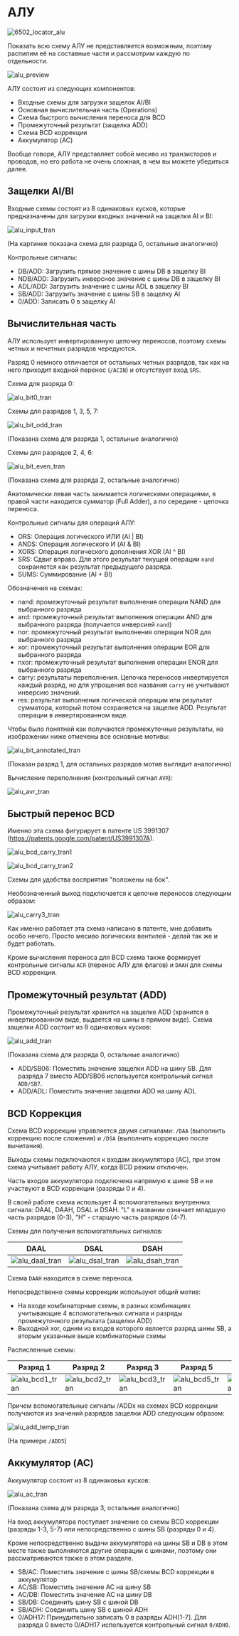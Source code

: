 # АЛУ

![6502_locator_alu](/BreakingNESWiki/imgstore/6502_locator_alu.jpg)

Показать всю схему АЛУ не представляется возможным, поэтому распилим её на составные части и рассмотрим каждую по отдельности.

![alu_preview](/BreakingNESWiki/imgstore/alu_preview.jpg)

АЛУ состоит из следующих компонентов:
- Входные схемы для загрузки защелок AI/BI
- Основная вычислительная часть (Operations)
- Схема быстрого вычисления переноса для BCD 
- Промежуточный результат (защелка ADD)
- Схема BCD коррекции
- Аккумулятор (AC)

Вообще говоря, АЛУ представляет собой месиво из транзисторов и проводов, но его работа не очень сложная, в чем вы можете убедиться далее.

## Защелки AI/BI

Входные схемы состоят из 8 одинаковых кусков, которые предназначены для загрузки входных значений на защелки AI и BI:

![alu_input_tran](/BreakingNESWiki/imgstore/alu_input_tran.jpg)

(На картинке показана схема для разряда 0, остальные аналогично)

Контрольные сигналы:
- DB/ADD: Загрузить прямое значение с шины DB в защелку BI
- NDB/ADD: Загрузить инверсное значение с шины DB в защелку BI
- ADL/ADD: Загрузить значение с шины ADL в защелку BI
- SB/ADD: Загрузить значение с шины SB в защелку AI
- 0/ADD: Записать 0 в защелку AI

## Вычислительная часть

АЛУ использует инвертированную цепочку переносов, поэтому схемы четных и нечетных разрядов чередуются.

Разряд 0 немного отличается от остальных четных разрядов, так как на него приходит входной перенос (`/ACIN`) и отсутствует вход `SRS`.

Схема для разряда 0:

![alu_bit0_tran](/BreakingNESWiki/imgstore/alu_bit0_tran.jpg)

Схемы для разрядов 1, 3, 5, 7:

![alu_bit_odd_tran](/BreakingNESWiki/imgstore/alu_bit_odd_tran.jpg)

(Показана схема для разряда 1, остальные аналогично)

Схемы для разрядов 2, 4, 6:

![alu_bit_even_tran](/BreakingNESWiki/imgstore/alu_bit_even_tran.jpg)

(Показана схема для разряда 2, остальные аналогично)

Анатомически левая часть занимается логическими операциями, в правой части находится сумматор (Full Adder), а по середине - цепочка переноса.

Контрольные сигналы для операций АЛУ:
- ORS: Операция логического ИЛИ (AI | BI)
- ANDS: Операция логического И (AI & BI)
- XORS: Операция логического дополнения XOR (AI ^ BI)
- SRS: Сдвиг вправо. Для этого результат текущей операции `nand` сохраняется как результат предыдущего разряда.  
- SUMS: Суммирование (AI + BI)

Обозначения на схемах:
- nand: промежуточный результат выполнения операции NAND для выбранного разряда
- and: промежуточный результат выполнения операции AND для выбранного разряда (получается инверсией `nand`)
- nor: промежуточный результат выполнения операции NOR для выбранного разряда
- xor: промежуточный результат выполнения операции EOR для выбранного разряда
- nxor: промежуточный результат выполнения операции ENOR для выбранного разряда
- carry: результаты переполнения. Цепочка переносов инвертируется каждый разряд, но для упрощения все названия `carry` не учитывают инверсию значений.
- res: результат выполнения логической операции или результат сумматора, который потом сохраняется на защелке ADD. Результат операции в инвертированном виде.

Чтобы было понятней как получаются промежуточные результаты, на изображении ниже отмечены все основные мотивы:

![alu_bit_annotated_tran](/BreakingNESWiki/imgstore/alu_bit_annotated_tran.jpg)

(Показан разряд 1, для остальных разрядов мотив выглядит аналогично)

Вычисление переполнения (контрольный сигнал `AVR`):

![alu_avr_tran](/BreakingNESWiki/imgstore/alu_avr_tran.jpg)

## Быстрый перенос BCD

Именно эта схема фигурирует в патенте US 3991307 (https://patents.google.com/patent/US3991307A).

![alu_bcd_carry_tran1](/BreakingNESWiki/imgstore/alu_bcd_carry_tran1.jpg)

![alu_bcd_carry_tran2](/BreakingNESWiki/imgstore/alu_bcd_carry_tran2.jpg)

Схемы для удобства восприятия "положены на бок".

Необозначенный выход подключается к цепочке переносов следующим образом:

![alu_carry3_tran](/BreakingNESWiki/imgstore/alu_carry3_tran.jpg)

Как именно работает эта схема написано в патенте, мне добавить особо нечего. Просто месиво логических вентилей - делай так же и будет работать.

Кроме вычисления переноса для BCD схема также формирует контрольные сигналы `ACR` (перенос АЛУ для флагов) и `DAAH` для схемы BCD коррекции.

## Промежуточный результат (ADD)

Промежуточный результат хранится на защелке ADD (хранится в инвертированном виде, выдается на шины в прямом виде). Схема защелки ADD состоит из 8 одинаковых кусков: 

![alu_add_tran](/BreakingNESWiki/imgstore/alu_add_tran.jpg)

(Показана схема для разряда 0, остальные аналогично)

- ADD/SB06: Поместить значение защелки ADD на шину SB. Для разряда 7 вместо ADD/SB06 используется контрольный сигнал `ADD/SB7`.
- ADD/ADL: Поместить значение защелки ADD на шину ADL

## BCD Коррекция

Схема BCD коррекции управляется двумя сигналами: `/DAA` (выполнить коррекцию после сложения) и `/DSA` (выполнить коррекцию после вычитания).

Выходы схемы подключаются к входам аккумулятора (AC), при этом схема учитывает работу АЛУ, когда BCD режим отключен.

Часть входов аккумулятора подключена напрямую к шине SB и не участвуют в BCD коррекции (разряды 0 и 4).

В своей работе схема использует 4 вспомогательных внутренних сигнала: DAAL, DAAH, DSAL и DSAH. "L" в названии означает младшую часть разрядов (0-3), "H" - старшую часть разрядов (4-7).

Схемы для получения вспомогательных сигналов:

|DAAL|DSAL|DSAH|
|---|---|---|
|![alu_daal_tran](/BreakingNESWiki/imgstore/alu_daal_tran.jpg)|![alu_dsal_tran](/BreakingNESWiki/imgstore/alu_dsal_tran.jpg)|![alu_dsah_tran](/BreakingNESWiki/imgstore/alu_dsah_tran.jpg)|

Схема `DAAH` находится в схеме переноса.

Непосредственно схемы коррекции используют общий мотив:
- На входе комбинаторные схемы, в разных комбинациях учитывающие 4 вспомогательных сигнала и разряды промежуточного результата (защелки ADD)
- Выходной xor, одним из входов которого является разряд шины SB, а вторым указанные выше комбинаторные схемы

Расписленные схемы:

|Разряд 1|Разряд 2|Разряд 3|Разряд 5|Разряд 6|Разряд 7|
|---|---|---|---|---|---|
|![alu_bcd1_tran](/BreakingNESWiki/imgstore/alu_bcd1_tran.jpg)|![alu_bcd2_tran](/BreakingNESWiki/imgstore/alu_bcd2_tran.jpg)|![alu_bcd3_tran](/BreakingNESWiki/imgstore/alu_bcd3_tran.jpg)|![alu_bcd5_tran](/BreakingNESWiki/imgstore/alu_bcd5_tran.jpg)|![alu_bcd6_tran](/BreakingNESWiki/imgstore/alu_bcd6_tran.jpg)|![alu_bcd7_tran](/BreakingNESWiki/imgstore/alu_bcd7_tran.jpg)|

Причем вспомогательные сигналы /ADDx на схемах BCD коррекции получаются из значений разрядов защелки ADD следующим образом:

![alu_add_temp_tran](/BreakingNESWiki/imgstore/alu_add_temp_tran.jpg)

(На примере `/ADD5`)

## Аккумулятор (AC)

Аккумулятор состоит из 8 одинаковых кусков:

![alu_ac_tran](/BreakingNESWiki/imgstore/alu_ac_tran.jpg)

(Показана схема для разряда 3, остальные аналогично)

На вход аккумулятора поступает значение со схемы BCD коррекции (разряды 1-3, 5-7) или непосредственно с шины SB (разряды 0 и 4).

Кроме непосредственно выдачи аккумулятора на шины SB и DB в этом месте также выполняются другие операции с шинами, поэтому они рассматриваются также в этом разделе.

- SB/AC: Поместить значение с шины SB/схемы BCD коррекции в аккумулятор
- AC/SB: Поместить значение AC на шину SB
- AC/DB: Поместить значение AC на шину DB
- SB/DB: Соединить шину SB с шиной DB
- SB/ADH: Соединить шину SB с шиной ADH
- 0/ADH17: Принудительно записать 0 в разряды ADH\[1-7\]. Для разряда 0 вместо 0/ADH17 используется контрольный сигнал `0/ADH0`.
